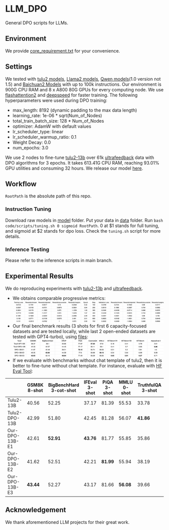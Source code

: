# LLM_DPO
General DPO scripts for LLMs.

## Environment
We provide [core_requirement.txt](core_requirement.txt) for your convenience.

## Settings
We tested with [tulu2 models](https://huggingface.co/collections/allenai/tulu-v2-suite-6551b56e743e6349aab45101), [Llama2 models](https://huggingface.co/meta-llama), [Qwen models](https://huggingface.co/Qwen)(1.0 version not 1.5) and [Baichuan2 Models](https://huggingface.co/baichuan-inc) with up to 100k instructions. Our environment is 900G CPU RAM and 8 x A800 80G GPUs for every computing node. We use [flashattention2](https://github.com/Dao-AILab/flash-attention) and [deepspeed](https://github.com/microsoft/DeepSpeed/tree/master) for faster training. The following hyperparameters were used during DPO training:
- max_length: 8192 (dynamic padding to the max data length)
- learning_rate: 1e-06 * sqrt(Num_of_Nodes)
- total_train_batch_size: 128 * Num_of_Nodes
- optimizer: AdamW with default values
- lr_scheduler_type: linear
- lr_scheduler_warmup_ratio: 0.1
- Weight Decay: 0.0
- num_epochs: 3.0

We use 2 nodes to fine-tune [tulu2-13b](https://huggingface.co/allenai/tulu-2-13b) over 61k [ultrafeedback](https://huggingface.co/datasets/HuggingFaceH4/ultrafeedback_binarized) data with DPO algorithms for 3 epochs. It takes 613.41G CPU RAM, reaching 93.01% GPU utilities and consuming 32 hours. We release our model [here](https://huggingface.co/Junrulu/Reproduced-tulu2-dpo-13b).

## Workflow
`RootPath` is the absolute path of this repo.

### Instruction Tuning
Download raw models in [model](model) folder. Put your data in [data](data) folder. Run `bash code/scripts/tuning.sh 0 sigmoid RootPath`. 0 at $1 stands for full tuning, and sigmoid at $2 stands for dpo loss. Check the `tuning.sh` script for more details.

### Inference Testing
Please refer to the inference scripts in main branch.

## Experimental Results
We do reproducing experiments with [tulu2-13b](https://huggingface.co/allenai/tulu-2-13b) and [ultrafeedback](https://huggingface.co/datasets/HuggingFaceH4/ultrafeedback_binarized). 
- We obtains comparable progressive metrics: ![](assets/metrics.png)
- Our final benchmark results (3 shots for first 6 capacity-focused datasets and are tested locally, while last 2 open-ended datasets are tested with GPT4-turbo), using [files](https://huggingface.co/datasets/Junrulu/Reproduced-tulu2-test-sets): ![](assets/benchmarks.png)
- If we evaluate with benchmarks without chat template of tulu2, then it is better to fine-tune without chat template. For instance, evaluate with [HF Eval Tool](https://github.com/EleutherAI/lm-evaluation-harness):

| | GSM8K 8-shot | BigBenchHard 3-cot-shot | IFEval 3-shot | PiQA 3-shot | MMLU 0-shot | TruthfulQA 3-shot |
| ---- | ---- | ---- | ---- | ---- | ---- | ---- |
| Tulu2-13B | 40.56 | 52.25 | 37.17 | 81.39 | 55.53 | 33.78 |
| Tulu2-DPO-13B | 42.99 | 51.80 | 42.45 | 81.28 | 56.07 | **41.86** |
| Our-DPO-13B-E1 | 42.61 | **52.91** | **43.76** | 81.77 | 55.85 | 35.86 |
| Our-DPO-13B-E2 | 41.62 | 52.51 | 42.21 | **81.99** | 55.94 | 38.19 |
| Our-DPO-13B-E3 | **43.44** | 52.27 | 43.17 | 81.66 | **56.08** | 39.66 |

## Acknowledgement
We thank aforementioned LLM projects for their great work.
